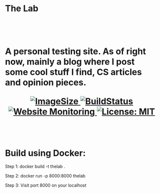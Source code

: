 <p align="center">
<h1>The Lab<h1>
<br>
<br>
A personal testing site. As of right now, mainly a blog where I post some cool stuff I find, CS articles and opinion pieces.
</p>
<p align="center">
  <a>
    <a href="#" />
    <img alt="ImageSize" src="https://img.shields.io/docker/image-size/HexSeal/TheLab" target="_blank" />
    <a href="#">
    <img alt="BuildStatus" src="https://img.shields.io/cirrus/github/HexSeal/TheLab" target="_blank" />
  </a>
  <a href="#" target="_blank">
    <img alt="Website Monitoring" src="https://img.shields.io/website?down_color=lightgrey&down_message=offline&up_color=blue&up_message=online&url=maxfinn.me" />
  </a>
  <a href="#" target="_blank">
    <img alt="License: MIT" src="https://img.shields.io/badge/License-MIT-yellow.svg" />
  </a>
</p>
<br>







<h1> Build using Docker:</h1>
<p>Step 1: docker build -t thelab .</p>
<p>Step 2: docker run -p 8000:8000 thelab</p>
<p>Step 3: Visit port 8000 on your localhost</p>
